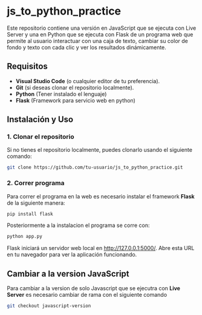 # js_to_python_practice

Este repositorio contiene una versión en JavaScript que se ejecuta con Live Server y una en Python que se ejecuta con Flask de un programa web que permite al usuario interactuar con una caja de texto, cambiar su color de fondo y texto con cada clic y ver los resultados dinámicamente.

## Requisitos

- **Visual Studio Code** (o cualquier editor de tu preferencia).
- **Git** (si deseas clonar el repositorio localmente).
- **Python** (Tener instalado el lenguaje)
- **Flask** (Framework para servicio web en python)

## Instalación y Uso

### 1. Clonar el repositorio

Si no tienes el repositorio localmente, puedes clonarlo usando el siguiente comando:

```bash
git clone https://github.com/tu-usuario/js_to_python_practice.git
```
### 2. Correr programa

Para correr el programa en la web es necesario instalar el framework **Flask** de la siguiente manera:

```bash
pip install flask
```

Posteriormente a la instalacion el programa se corre con: 

```bash
python app.py
```

Flask iniciará un servidor web local en http://127.0.0.1:5000/. Abre esta URL en tu navegador para ver la aplicación funcionando.

## Cambiar a la version JavaScript

Para cambiar a la version de solo Javascript que se ejecutra con **Live Server** es necesario cambiar de rama con el siguiente comando

```bash
git checkout javascript-version
```